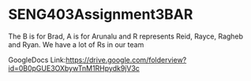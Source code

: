 # SENG403Assignment3BAR
The B is for Brad, A is for Arunalu and R represents Reid, Rayce, Ragheb and Ryan. We have a lot of Rs in our team


GoogleDocs Link:https://drive.google.com/folderview?id=0B0pGUE3OXbywTnM1RHpydk9jV3c

